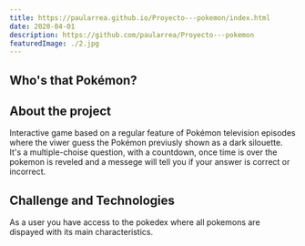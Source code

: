 ```yaml
---
title: https://paularrea.github.io/Proyecto---pokemon/index.html
date: 2020-04-01
description: https://github.com/paularrea/Proyecto---pokemon
featuredImage: ./2.jpg
---
```


<!-- ![photo](./2.jpg) -->

## Who's that Pokémon?

## About the project

Interactive game based on a regular feature of Pokémon television episodes where the viwer guess the Pokémon previusly shown as a dark silouette. It's a multiple-choise question, with a countdown, once time is over the pokemon is reveled and a messege will tell you if your answer is correct or incorrect.

## Challenge and Technologies

As a user you have access to the pokedex where all pokemons are dispayed with its main characteristics.